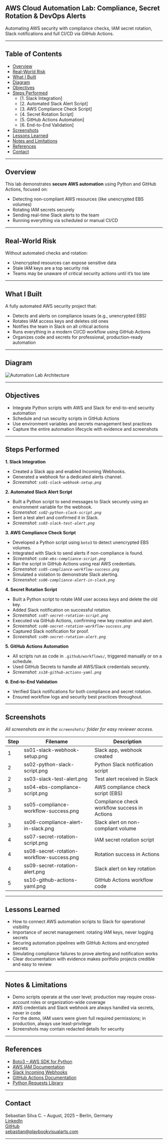 ## AWS Cloud Automation Lab: Compliance, Secret Rotation & DevOps Alerts

Automating AWS security with compliance checks, IAM secret rotation, Slack notifications and full CI/CD via GitHub Actions.

---

## Table of Contents

- [Overview](#overview)
- [Real-World Risk](#real-world-risk)
- [What I Built](#what-i-built)
- [Diagram](#diagram)
- [Objectives](#objectives)
- [Steps Performed](#steps-performed)
  - [1. Slack Integration]
  - [2. Automated Slack Alert Script]
  - [3. AWS Compliance Check Script]
  - [4. Secret Rotation Script]
  - [5. GitHub Actions Automation]
  - [6. End-to-End Validation]
- [Screenshots](#screenshots)
- [Lessons Learned](#lessons-learned)
- [Notes and Limitations](#notes-and-limitations)
- [References](#references)
- [Contact](#contact)

---

## Overview

This lab demonstrates **secure AWS automation** using Python and GitHub Actions, focused on:
- Detecting non-compliant AWS resources (like unencrypted EBS volumes)
- Rotating IAM secrets securely
- Sending real-time Slack alerts to the team
- Running everything via scheduled or manual CI/CD

---

## Real-World Risk

Without automated checks and rotation:
- Unencrypted resources can expose sensitive data
- Stale IAM keys are a top security risk
- Teams may be unaware of critical security actions until it’s too late

---

## What I Built

A fully automated AWS security project that:
- Detects and alerts on compliance issues (e.g., unencrypted EBS)
- Rotates IAM access keys and deletes old ones
- Notifies the team in Slack on all critical actions
- Runs everything in a modern CI/CD workflow using GitHub Actions
- Organizes code and secrets for professional, production-ready automation

---

## Diagram

![Automation Lab Architecture](assets/automation-lab-diagram.png)

---

## Objectives

- Integrate Python scripts with AWS and Slack for end-to-end security automation
- Schedule and run security scripts in GitHub Actions
- Use environment variables and secrets management best practices
- Capture the entire automation lifecycle with evidence and screenshots

---

## Steps Performed

**1. Slack Integration**
   - Created a Slack app and enabled Incoming Webhooks.
   - Generated a webhook for a dedicated alerts channel.
   - _Screenshot: `ss01-slack-webhook-setup.png`_

**2. Automated Slack Alert Script**
   - Built a Python script to send messages to Slack securely using an environment variable for the webhook.
   - _Screenshot: `ss02-python-slack-script.png`_
   - Sent a test alert and confirmed it in Slack.
   - _Screenshot: `ss03-slack-test-alert.png`_

**3. AWS Compliance Check Script**
   - Developed a Python script using `boto3` to detect unencrypted EBS volumes.
   - Integrated with Slack to send alerts if non-compliance is found.
   - _Screenshot: `ss04-ebs-compliance-script.png`_
   - Ran the script in GitHub Actions using real AWS credentials.
   - _Screenshot: `ss05-compliance-workflow-success.png`_
   - Simulated a violation to demonstrate Slack alerting.
   - _Screenshot: `ss06-compliance-alert-in-slack.png`_

**4. Secret Rotation Script**
   - Built a Python script to rotate IAM user access keys and delete the old key.
   - Added Slack notification on successful rotation.
   - _Screenshot: `ss07-secret-rotation-script.png`_
   - Executed via GitHub Actions, confirming new key creation and alert.
   - _Screenshot: `ss08-secret-rotation-workflow-success.png`_
   - Captured Slack notification for proof.
   - _Screenshot: `ss09-secret-rotation-alert.png`_

**5. GitHub Actions Automation**
   - All scripts run as code in `.github/workflows/`, triggered manually or on a schedule.
   - Used GitHub Secrets to handle all AWS/Slack credentials securely.
   - _Screenshot: `ss10-github-actions-yaml.png`_

**6. End-to-End Validation**
   - Verified Slack notifications for both compliance and secret rotation.
   - Ensured workflow logs and security best practices throughout.

---

## Screenshots

_All screenshots are in the `screenshots/` folder for easy reviewer access._

| Step |            Filename                | Description                                  |
|------|------------------------------------|----------------------------------------------|
| 1    | ss01-slack-webhook-setup.png       | Slack app, webhook created                   |
| 2    | ss02-python-slack-script.png       | Python Slack notification script             |
| 2    | ss03-slack-test-alert.png          | Test alert received in Slack                 |
| 3    | ss04-ebs-compliance-script.png     | AWS compliance check script (EBS)            |
| 3    | ss05-compliance-workflow-success.png | Compliance check workflow success in Actions |
| 3    | ss06-compliance-alert-in-slack.png | Slack alert on non-compliant volume          |
| 4    | ss07-secret-rotation-script.png    | IAM secret rotation script                   |
| 4    | ss08-secret-rotation-workflow-success.png | Rotation success in Actions            |
| 4    | ss09-secret-rotation-alert.png     | Slack alert on key rotation                  |
| 5    | ss10-github-actions-yaml.png       | GitHub Actions workflow code                 |

---

## Lessons Learned

- How to connect AWS automation scripts to Slack for operational visibility
- Importance of secret management: rotating IAM keys, never logging secrets
- Securing automation pipelines with GitHub Actions and encrypted secrets
- Simulating compliance failures to prove alerting and notification works
- Clear documentation with evidence makes portfolio projects credible and easy to review

---

## Notes & Limitations

- Demo scripts operate at the user level; production may require cross-account roles or organization-wide coverage
- AWS credentials and Slack webhook are always handled via secrets, never in code
- For the demo, IAM users were given full required permissions; in production, always use least-privilege
- Screenshots may contain redacted details for security

---

## References

- [Boto3 – AWS SDK for Python](https://boto3.amazonaws.com/v1/documentation/api/latest/index.html)
- [AWS IAM Documentation](https://docs.aws.amazon.com/IAM/latest/UserGuide/introduction.html)
- [Slack Incoming Webhooks](https://api.slack.com/messaging/webhooks)
- [GitHub Actions Documentation](https://docs.github.com/en/actions)
- [Python Requests Library](https://docs.python-requests.org/en/latest/)

---

## Contact

Sebastian Silva C. – August, 2025 – Berlin, Germany  
[LinkedIn](https://www.linkedin.com/in/sebastiansilc/)  
[GitHub](https://github.com/SebaSilC)  
[sebastian@playbookvisualarts.com](mailto:sebastian@playbookvisualarts.com)

---
